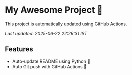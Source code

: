 # My Awesome Project 🚀

This project is automatically updated using GitHub Actions.

_Last updated: 2025-06-22 22:26:31 IST_

## Features
- Auto-update README using Python 🐍
- Auto Git push with GitHub Actions 🤖
